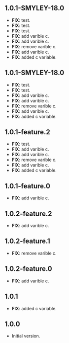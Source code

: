 ## 1.0.1-SMYLEY-18.0

 - **FIX**: test.
 - **FIX**: test.
 - **FIX**: test.
 - **FIX**: add varible c.
 - **FIX**: add varible c.
 - **FIX**: remove varible c.
 - **FIX**: add varible c.
 - **FIX**: added c variable.

## 1.0.1-SMYLEY-18.0

 - **FIX**: test.
 - **FIX**: test.
 - **FIX**: add varible c.
 - **FIX**: add varible c.
 - **FIX**: remove varible c.
 - **FIX**: add varible c.
 - **FIX**: added c variable.

## 1.0.1-feature.2

 - **FIX**: test.
 - **FIX**: add varible c.
 - **FIX**: add varible c.
 - **FIX**: remove varible c.
 - **FIX**: add varible c.
 - **FIX**: added c variable.

## 1.0.1-feature.0

 - **FIX**: add varible c.

## 1.0.2-feature.2

 - **FIX**: add varible c.

## 1.0.2-feature.1

 - **FIX**: remove varible c.

## 1.0.2-feature.0

 - **FIX**: add varible c.

## 1.0.1

 - **FIX**: added c variable.

## 1.0.0

- Initial version.
